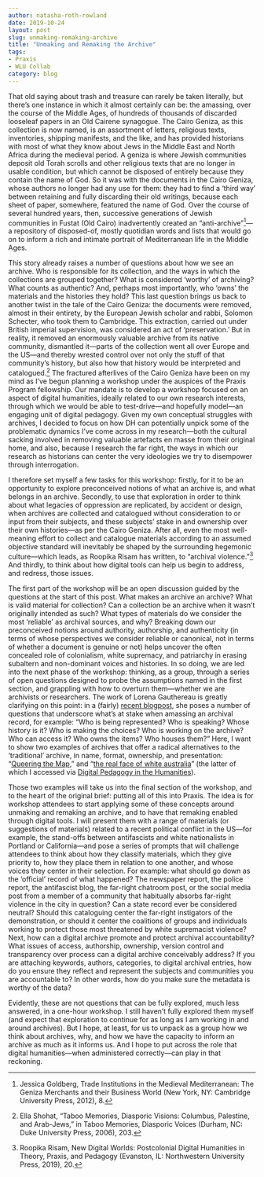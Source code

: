 ```yaml
---
author: natasha-roth-rowland
date: 2019-10-24
layout: post
slug: unmaking-remaking-archive
title: "Unmaking and Remaking the Archive"
tags:
- Praxis
- WLU Collab
category: blog
---
```

That old saying about trash and treasure can rarely be taken literally, but there’s one instance in which it almost certainly can be: the amassing, over the course of the Middle Ages, of hundreds of thousands of discarded looseleaf papers in an Old Cairene synagogue. The Cairo Geniza, as this collection is now named, is an assortment of letters, religious texts, inventories, shipping manifests, and the like, and has provided historians with most of what they know about Jews in the Middle East and North Africa during the medieval period. A geniza is where Jewish communities deposit old Torah scrolls and other religious texts that are no longer in usable condition, but which cannot be disposed of entirely because they contain the name of God. So it was with the documents in the Cairo Geniza, whose authors no longer had any use for them: they had to find a ‘third way’ between retaining and fully discarding their old writings, because each sheet of paper, somewhere, featured the name of God. Over the course of several hundred years, then, successive generations of Jewish communities in Fustat (Old Cairo) inadvertently created an “anti-archive”[^1]—a repository of disposed-of, mostly quotidian words and lists that would go on to inform a rich and intimate portrait of Mediterranean life in the Middle Ages.  

This story already raises a number of questions about how we see an archive. Who is responsible for its collection, and the ways in which the collections are grouped together? What is considered ‘worthy’ of archiving? What counts as authentic? And, perhaps most importantly, who ‘owns’ the materials and the histories they hold? This last question brings us back to another twist in the tale of the Cairo Geniza: the documents were removed, almost in their entirety, by the European Jewish scholar and rabbi, Solomon Schecter, who took them to Cambridge. This extraction, carried out under British imperial supervision, was considered an act of ‘preservation.’ But in reality, it removed an enormously valuable archive from its native community, dismantled it—parts of the collection went all over Europe and the US—and thereby wrested control over not only the stuff of that community’s history, but also how that history would be interpreted and catalogued.[^2]  The fractured afterlives of the Cairo Geniza have been on my mind as I’ve begun planning a workshop under the auspices of the Praxis Program fellowship. Our mandate is to develop a workshop focused on an aspect of digital humanities, ideally related to our own research interests, through which we would be able to test-drive—and hopefully model—an engaging unit of digital pedagogy. Given my own conceptual struggles with archives, I decided to focus on how DH can potentially unpick some of the problematic dynamics I’ve come across in my research—both the cultural sacking involved in removing valuable artefacts en masse from their original home, and also, because I research the far right, the ways in which our research as historians can center the very ideologies we try to disempower through interrogation.  

I therefore set myself a few tasks for this workshop: firstly, for it to be an opportunity to explore preconceived notions of what an archive is, and what belongs in an archive. Secondly, to use that exploration in order to think about what legacies of oppression are replicated, by accident or design, when archives are collected and catalogued without consideration to or input from their subjects, and these subjects’ stake in and ownership over their own histories—as per the Cairo Geniza. After all, even the most well-meaning effort to collect and catalogue materials according to an assumed objective standard will inevitably be shaped by the surrounding hegemonic culture—which leads, as Roopika Risam has written, to “archival violence.”[^3] And thirdly, to think about how digital tools can help us begin to address, and redress, those issues.  

The first part of the workshop will be an open discussion guided by the questions at the start of this post. What makes an archive an archive? What is valid material for collection? Can a collection be an archive when it wasn’t originally intended as such? What types of materials do we consider the most ‘reliable’ as archival sources, and why? Breaking down our preconceived notions around authority, authorship, and authenticity (in terms of whose perspectives we consider reliable or canonical, not in terms of whether a document is genuine or not) helps uncover the often concealed role of colonialism, white supremacy, and patriarchy in erasing subaltern and non-dominant voices and histories. In so doing, we are led into the next phase of the workshop: thinking, as a group, through a series of open questions designed to probe the assumptions named in the first section, and grappling with how to overturn them—whether we are archivists or researchers. The work of Lorena Gauthereau is greatly clarifying on this point: in a (fairly) [recent blogpost](https://recoveryprojectappblog.wordpress.com/2017/11/20/incubator-decolonizing-the-digital-humanities/), she poses a number of questions that underscore what’s at stake when amassing an archival record, for example: “Who is being represented? Who is speaking? Whose history is it? Who is making the choices? Who is working on the archive? Who can access it? Who owns the items? Who houses them?” Here, I want to show two examples of archives that offer a radical alternatives to the ‘traditional’ archive, in name, format, ownership, and presentation: “[Queering the Map](https://queeringthemap.com/),” and “[the real face of white australia](http://invisibleaustralians.org/faces/)” (the latter of which I accessed via [Digital Pedagogy in the Humanities](https://digitalpedagogy.mla.hcommons.org/keywords/race/)).  

Those two examples will take us into the final section of the workshop, and to the heart of the original brief: putting all of this into Praxis. The idea is for workshop attendees to start applying some of these concepts around unmaking and remaking an archive, and to have that remaking enabled through digital tools. I will present them with a range of materials (or suggestions of materials) related to a recent political conflict in the US—for example, the stand-offs between antifascists and white nationalists in Portland or California—and pose a series of prompts that will challenge attendees to think about how they classify materials, which they give priority to, how they place them in relation to one another, and whose voices they center in their selection. For example: what should go down as the ‘official’ record of what happened? The newspaper report, the police report, the antifascist blog, the far-right chatroom post, or the social media post from a member of a community that habitually absorbs far-right violence in the city in question? Can a state record ever be considered neutral? Should this cataloguing center the far-right instigators of the demonstration, or should it center the coalitions of groups and individuals working to protect those most threatened by white supremacist violence? Next, how can a digital archive promote and protect archival accountability? What issues of access, authorship, ownership, version control and transparency over process can a digital archive conceivably address? If you are attaching keywords, authors, categories, to digital archival entries, how do you ensure they reflect and represent the subjects and communities you are accountable to? In other words, how do you make sure the metadata is worthy of the data?  

Evidently, these are not questions that can be fully explored, much less answered, in a one-hour workshop. I still haven’t fully explored them myself (and expect that exploration to continue for as long as I am working in and around archives). But I hope, at least, for us to unpack as a group how we think about archives, why, and how we have the capacity to inform an archive as much as it informs us. And I hope to put across the role that digital humanities—when administered correctly—can play in that reckoning. 


[^1]: Jessica Goldberg, Trade Institutions in the Medieval Mediterranean: The Geniza Merchants and their Business World (New York, NY: Cambridge University Press, 2012), 8.

[^2]: Ella Shohat, “Taboo Memories, Diasporic Visions: Columbus, Palestine, and Arab-Jews,” in Taboo Memories, Diasporic Voices (Durham, NC: Duke University Press, 2006), 203.

[^3]: Roopika Risam, New Digital Worlds: Postcolonial Digital Humanities in Theory, Praxis, and Pedagogy (Evanston, IL: Northwestern University Press, 2019), 20.
